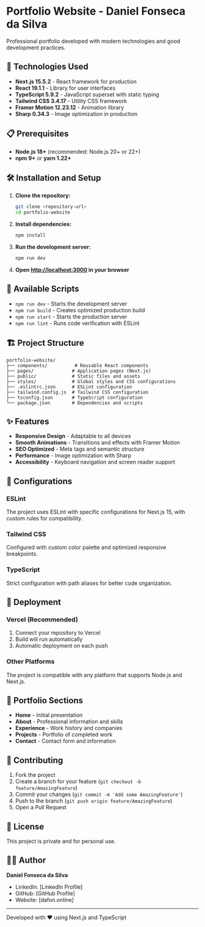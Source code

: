 # Portfolio Website - Daniel Fonseca da Silva

Professional portfolio developed with modern technologies and good development practices.

## 🚀 Technologies Used

- **Next.js 15.5.2** - React framework for production
- **React 19.1.1** - Library for user interfaces
- **TypeScript 5.9.2** - JavaScript superset with static typing
- **Tailwind CSS 3.4.17** - Utility CSS framework
- **Framer Motion 12.23.12** - Animation library
- **Sharp 0.34.3** - Image optimization in production

## 📋 Prerequisites

- **Node.js 18+** (recommended: Node.js 20+ or 22+)
- **npm 9+** or **yarn 1.22+**

## 🛠️ Installation and Setup

1. **Clone the repository:**
   ```bash
   git clone <repository-url>
   cd portfolio-website
   ```

2. **Install dependencies:**
   ```bash
   npm install
   ```

3. **Run the development server:**
   ```bash
   npm run dev
   ```

4. **Open [http://localhost:3000](http://localhost:3000) in your browser**

## 📜 Available Scripts

- `npm run dev` - Starts the development server
- `npm run build` - Creates optimized production build
- `npm run start` - Starts the production server
- `npm run lint` - Runs code verification with ESLint

## 🏗️ Project Structure

```
portfolio-website/
├── components/          # Reusable React components
├── pages/              # Application pages (Next.js)
├── public/             # Static files and assets
├── styles/             # Global styles and CSS configurations
├── .eslintrc.json      # ESLint configuration
├── tailwind.config.js  # Tailwind CSS configuration
├── tsconfig.json       # TypeScript configuration
└── package.json        # Dependencies and scripts
```

## ✨ Features

- **Responsive Design** - Adaptable to all devices
- **Smooth Animations** - Transitions and effects with Framer Motion
- **SEO Optimized** - Meta tags and semantic structure
- **Performance** - Image optimization with Sharp
- **Accessibility** - Keyboard navigation and screen reader support

## 🔧 Configurations

### ESLint
The project uses ESLint with specific configurations for Next.js 15, with custom rules for compatibility.

### Tailwind CSS
Configured with custom color palette and optimized responsive breakpoints.

### TypeScript
Strict configuration with path aliases for better code organization.

## 🚀 Deployment

### Vercel (Recommended)
1. Connect your repository to Vercel
2. Build will run automatically
3. Automatic deployment on each push

### Other Platforms
The project is compatible with any platform that supports Node.js and Next.js.

## 📱 Portfolio Sections

- **Home** - Initial presentation
- **About** - Professional information and skills
- **Experience** - Work history and companies
- **Projects** - Portfolio of completed work
- **Contact** - Contact form and information

## 🤝 Contributing

1. Fork the project
2. Create a branch for your feature (`git checkout -b feature/AmazingFeature`)
3. Commit your changes (`git commit -m 'Add some AmazingFeature'`)
4. Push to the branch (`git push origin feature/AmazingFeature`)
5. Open a Pull Request

## 📄 License

This project is private and for personal use.

## 👨‍💻 Author

**Daniel Fonseca da Silva**
- LinkedIn: [LinkedIn Profile]
- GitHub: [GitHub Profile]
- Website: [dafon.online]

---

Developed with ❤️ using Next.js and TypeScript
